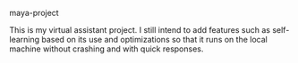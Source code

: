 maya-project

This is my virtual assistant project.
I still intend to add features such as self-learning based on its use and optimizations so that it runs on the local machine without crashing and with quick responses.
